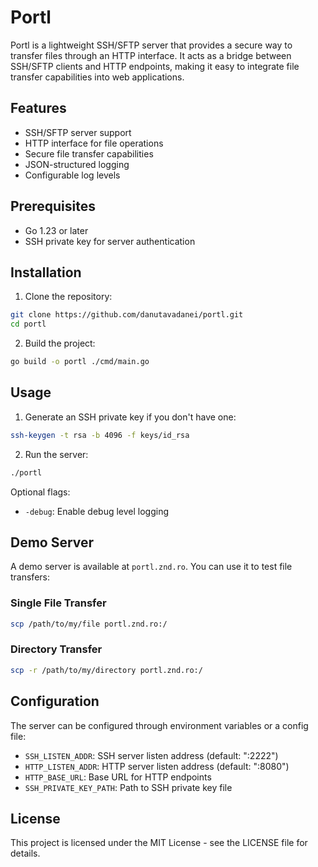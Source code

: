 # Portl

Portl is a lightweight SSH/SFTP server that provides a secure way to transfer files through an HTTP interface. It acts as a bridge between SSH/SFTP clients and HTTP endpoints, making it easy to integrate file transfer capabilities into web applications.

## Features

- SSH/SFTP server support
- HTTP interface for file operations
- Secure file transfer capabilities
- JSON-structured logging
- Configurable log levels

## Prerequisites

- Go 1.23 or later
- SSH private key for server authentication

## Installation

1. Clone the repository:
```bash
git clone https://github.com/danutavadanei/portl.git
cd portl
```

2. Build the project:
```bash
go build -o portl ./cmd/main.go
```

## Usage

1. Generate an SSH private key if you don't have one:
```bash
ssh-keygen -t rsa -b 4096 -f keys/id_rsa
```

2. Run the server:
```bash
./portl
```

Optional flags:
- `-debug`: Enable debug level logging

## Demo Server

A demo server is available at `portl.znd.ro`. You can use it to test file transfers:

### Single File Transfer
```bash
scp /path/to/my/file portl.znd.ro:/
```

### Directory Transfer
```bash
scp -r /path/to/my/directory portl.znd.ro:/
```

## Configuration

The server can be configured through environment variables or a config file:

- `SSH_LISTEN_ADDR`: SSH server listen address (default: ":2222")
- `HTTP_LISTEN_ADDR`: HTTP server listen address (default: ":8080")
- `HTTP_BASE_URL`: Base URL for HTTP endpoints
- `SSH_PRIVATE_KEY_PATH`: Path to SSH private key file

## License

This project is licensed under the MIT License - see the LICENSE file for details.
